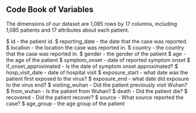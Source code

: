 ## Code Book of Variables

The dimensions of our dataset are 1,085 rows by 17 columns, including 1,085 
patients and 17 attributes about each patient.

$ id <fct> -  the patient id.
$ reporting_date <date> - the date that the case was reported.
$ location <chr> - the location the case was reported in.
$ country  <chr> - the country that the case was reported in.
$ gender  <chr> - the gender of the patient
$ age  <dbl> - the age of the patient
$ symptom_onset  <date> - date of reported symptom onset
$ if_onset_approximated <fct> - Is the date of symptom onset approximated?
$ hosp_visit_date  <date> - date of hospital visit
$ exposure_start <date> - what date was the patient first exposed to the virus?
$ exposure_end  <date> - what date did exposure to the virus end?
$ visiting_wuhan  <fct> - Did the patient previously visit Wuhan?
$ from_wuhan  <fct> - Is the patient from Wuhan?
$ death <fct> - Did the patient die?
$ recovered <fct> - Did the patient recover?
$ source  <chr> - What source reported the case?
$ age_group  <chr> - the age group of the patient